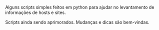 Alguns scripts simples feitos em python para ajudar no levantamento de informações de hosts e sites.

Scripts ainda sendo aprimorados.
Mudanças e dicas são bem-vindas.
